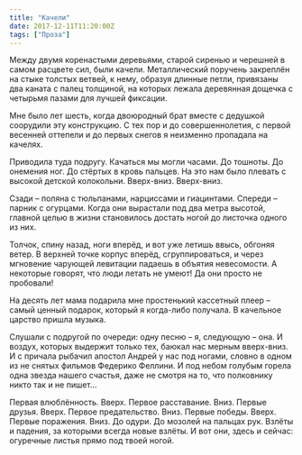 ```yaml
---
title: "Качели"
date: 2017-12-11T11:20:00Z
tags: ["Проза"]
---
```


Между двумя коренастыми деревьями, старой сиренью и черешней в самом расцвете сил, были качели. Металлический поручень закреплён на стыке толстых ветвей, к нему, образуя длинные петли, привязаны два каната с палец толщиной, на которых лежала деревянная дощечка с четырьмя пазами для лучшей фиксации.

Мне было лет шесть, когда двоюродный брат вместе с дедушкой соорудили эту конструкцию. С тех пор и до совершеннолетия, с первой весенней оттепели и до первых снегов я неизменно пропадала на качелях.

Приводила туда подругу. Качаться мы могли часами. До тошноты. До онемения ног. До стёртых в кровь пальцев. На это нам было плевать с высокой детской колокольни. Вверх-вниз. Вверх-вниз.

Сзади – поляна с тюльпанами, нарциссами и гиацинтами. Спереди – парник с огурцами. Когда они вырастали под два метра высотой, главной целью в жизни становилось достать ногой до листочка одного из них.

Толчок, спину назад, ноги вперёд, и вот уже летишь ввысь, обгоняя ветер. В верхней точке корпус вперёд, сгруппироваться, и через мгновение чарующей левитации падаешь в объятия невесомости. А некоторые говорят, что люди летать не умеют! Да они просто не пробовали!

На десять лет мама подарила мне простенький кассетный плеер – самый ценный подарок, который я когда-либо получала. В качельное царство пришла музыка.

Слушали с подругой по очереди: одну песню – я, следующую – она. И воздух, которых выдержит только тех, баюкал нас мерным вверх-вниз. И с причала рыбачил апостол Андрей у нас под ногами, словно в одном из не снятых фильмов Федерико Феллини. И под небом голубым горела одна звезда нашего счастья, даже не смотря на то, что полковнику никто так и не пишет…

Первая влюблённость. Вверх. Первое расставание. Вниз. Первые друзья. Вверх. Первое предательство. Вниз. Первые победы. Вверх. Первые поражения. Вниз. До одури. До мозолей на пальцах рук. Взлёты и падения, за которыми всегда новые взлёты. И вот они, здесь и сейчас: огуречные листья прямо под твоей ногой.  
